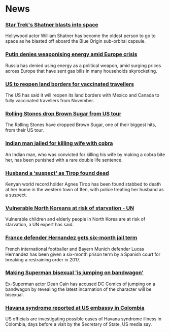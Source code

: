 # News
### [Star Trek's Shatner blasts into space](https://www.bbc.com/news/science-environment-58885555)
Hollywood actor William Shatner has become the oldest person to go to space as he blasted off aboard the Blue Origin sub-orbital capsule.
### [Putin denies weaponising energy amid Europe crisis](https://www.bbc.com/news/world-europe-58896847)
Russia has denied using energy as a political weapon, amid surging prices across Europe that have sent gas bills in many households skyrocketing.
### [US to reopen land borders for vaccinated travellers](https://www.bbc.com/news/world-us-canada-58893052)
The US has said it will reopen its land borders with Mexico and Canada to fully vaccinated travellers from November. 
### [Rolling Stones drop Brown Sugar from US tour](https://www.bbc.com/news/entertainment-arts-58896241)
The Rolling Stones have dropped Brown Sugar, one of their biggest hits, from their US tour. 
### [Indian man jailed for killing wife with cobra](https://www.bbc.com/news/world-asia-india-58839298)
An Indian man, who was convicted for killing his wife by making a cobra bite her, has been punished with a rare double life sentence. 
### [Husband a ‘suspect’ as Tirop found dead](https://www.bbc.com/sport/africa/58896494)
Kenyan world record holder Agnes Tirop has been found stabbed to death at her home in the western town of Iten, with police treating her husband as a suspect.  
### [Vulnerable North Koreans at risk of starvation - UN](https://www.bbc.com/news/world-asia-58901817)
Vulnerable children and elderly people in North Korea are at risk of starvation, a UN expert has said.
### [France defender Hernandez gets six-month jail term](https://www.bbc.com/news/world-europe-58897147)
French international footballer and Bayern Munich defender Lucas Hernandez has been given a six-month prison term by a Spanish court for breaking a restraining order in 2017.
### [Making Superman bisexual 'is jumping on bandwagon'](https://www.bbc.com/news/entertainment-arts-58895126)
Ex-Superman actor Dean Cain has accused DC Comics of jumping on a bandwagon by revealing the latest incarnation of the character will be bisexual.
### [Havana syndrome reported at US embassy in Colombia](https://www.bbc.com/news/world-us-canada-58893344)
US officials are investigating possible cases of Havana syndrome illness in Colombia, days before a visit by the Secretary of State, US media say.
